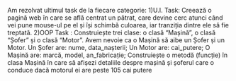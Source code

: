 Am rezolvat ultimul task de la fiecare categorie:
1)U.I. Task:
		Creează o pagină web în care se află centrat un pătrat, care devine cerc atunci când vei pune mouse-ul pe el și își schimbă culoarea, iar tranziția dintre ele să fie treptată.
2)OOP Task :
		Construiește trei clase: o clasă “Mașină”, o clasă “Șofer” și o clasă “Motor”. Avem nevoie ca o Mașină să aibe un Șofer și un Motor.
			Un Șofer are: nume, data_nașterii;
			Un Motor are: cai_putere;
			O Mașină are: marcă, model, an_fabricație;
			Construiește o metodă (funcție) în clasa Mașină în care să afișezi detaliile despre mașină și șoferul care o conduce dacă motorul ei are peste 105 cai putere